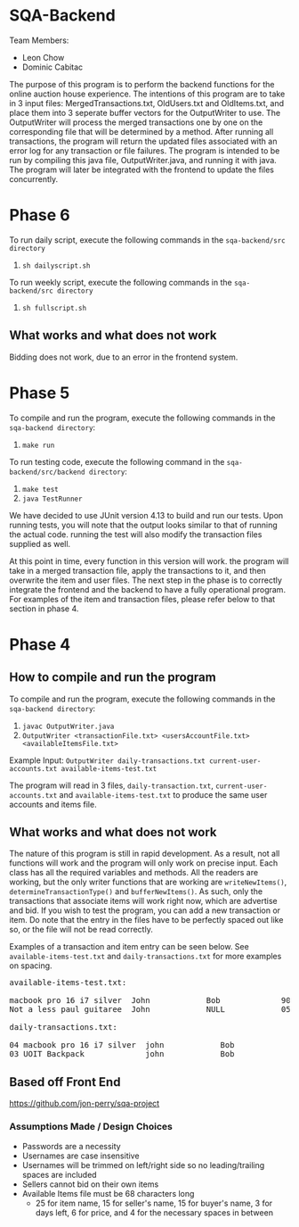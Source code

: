 # SQA-Backend
Team Members:    
- Leon Chow  
- Dominic Cabitac

The purpose of this program is to perform the backend functions for the online auction house experience. The intentions of this program are to take in 3 input files: MergedTransactions.txt, OldUsers.txt and OldItems.txt, and place them into 3 seperate buffer vectors for the OutputWriter to use. The OutputWriter will process the merged transactions one by one on the corresponding file that will be determined by a method. After running all transactions, the program will return the updated files associated with an error log for any transaction or file failures. The program is intended to be run by compiling this java file, OutputWriter.java, and running it with java. The program will later be integrated with the frontend to update the files concurrently. 

# Phase 6
To run daily script, execute the following commands in the `sqa-backend/src directory`
1. `sh dailyscript.sh`

To run weekly script, execute the following commands in the `sqa-backend/src directory`
1. `sh fullscript.sh`

## What works and what does not work
Bidding does not work, due to an error in the frontend system. 

# Phase 5
To compile and run the program, execute the following commands in the `sqa-backend directory`:
1. `make run`

To run testing code, execute the following command in the `sqa-backend/src/backend directory`:
1. `make test`
2. `java TestRunner`

We have decided to use JUnit version 4.13 to build and run our tests. Upon running tests, you will note that the output looks similar to that of running the actual code. running the test will also modify the transaction files supplied as well. 

At this point in time, every function in this version will work. the program will take in a merged transaction file, apply the transactions to it, and then overwrite the item and user files. The next step in the phase is to correctly integrate the frontend and the backend to have a fully operational program. For examples of the item and transaction files, please refer below to that section in phase 4.

# Phase 4

## How to compile and run the program
To compile and run the program, execute the following commands in the `sqa-backend directory`:
1. `javac OutputWriter.java`
2. `OutputWriter <transactionFile.txt> <usersAccountFile.txt> <availableItemsFile.txt>`

Example Input: `OutputWriter daily-transactions.txt current-user-accounts.txt available-items-test.txt`

The program will read in 3 files, `daily-transaction.txt`, `current-user-accounts.txt` and `available-items-test.txt` to produce the same user accounts and items file.

## What works and what does not work
The nature of this program is still in rapid development. As a result, not all functions will work and the program will only work on precise input. Each class has all the required variables and methods. All the readers are working, but the only writer functions that are working are `writeNewItems()`, `determineTransactionType()` and `bufferNewItems()`. As such, only the transactions that associate items will work right now, which are advertise and bid. If you wish to test the program, you can add a new transaction or item. 
Do note that the entry in the files have to be perfectly spaced out like so, or the file will not be read correctly. 

Examples of a transaction and item entry can be seen below. See `available-items-test.txt` and `daily-transactions.txt` for more examples on spacing.
<pre>
available-items-test.txt:

macbook pro 16 i7 silver  John            Bob             900 700.00
Not a less paul guitaree  John            NULL            050 699.99

daily-transactions.txt:
  
04 macbook pro 16 i7 silver  john            Bob             700.00
03 UOIT Backpack             john            Bob             100 700.00
</pre>
## Based off Front End
https://github.com/jon-perry/sqa-project

### Assumptions Made / Design Choices
- Passwords are a necessity
- Usernames are case insensitive
- Usernames will be trimmed on left/right side so no leading/trailing spaces are included
- Sellers cannot bid on their own items
- Available Items file must be 68 characters long
    - 25 for item name, 15 for seller's name, 15 for buyer's name, 3 for days left, 6 for price, and 4 for the necessary spaces in between
